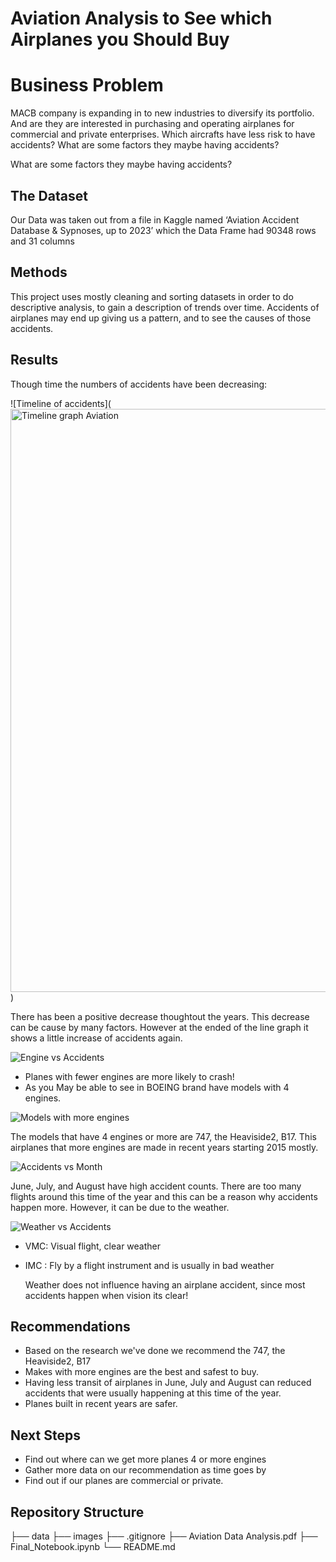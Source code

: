 # Aviation Analysis to See which Airplanes you Should Buy

# Business Problem

MACB  company is expanding in to new industries to diversify its portfolio. And are they are interested in purchasing and operating airplanes for commercial and private enterprises.
Which aircrafts have less risk to have accidents?
What are some factors they maybe having accidents?


What are some factors they maybe having accidents?

## The Dataset

Our Data was taken out from a file in Kaggle named ‘Aviation Accident Database & Sypnoses, up to 2023’ which the Data Frame had 90348 rows and  31 columns

## Methods

This project uses mostly cleaning and sorting datasets in order to do descriptive analysis, to gain a description of trends over time. Accidents of airplanes may end up giving us a pattern, and to see the causes of those accidents.

## Results

Though time the numbers of accidents have been decreasing:

![Timeline of accidents]([<img width="933" alt="Timeline graph Aviation" src="https://github.com/makmula/Project-EDA/assets/141356197/7a7f0e8d-4bdd-43e5-9cb7-f388a4eb3104">](https://github.com/makmula/Project-EDA/blob/master/images/Timeline%20graph%20Aviation.png)
)

There has been a positive decrease thoughtout the years. This decrease can be cause by many factors. However at the ended of the line graph 
it shows a little increase of accidents again.

![Engine vs Accidents](Engines_to_accidents.png)

 - Planes with fewer engines are more likely to crash!
 - As you May be able to see in BOEING brand have models with 4 engines.


![Models with more engines](Models_with_4_or_more_engines.png)

The models that have 4 engines or more are 747, the Heaviside2, B17. This airplanes that more engines are made in recent years starting 2015 mostly.

![Accidents vs Month](Months_vs_Accidents.png)

June, July, and August have high accident counts. There are too many flights around this time of the year and this can be a reason why accidents happen more. However, it can be due to the weather.

![Weather vs Accidents](Accidents_by_Weather_.png)

- VMC: Visual flight, clear weather
- IMC : Fly by a flight instrument and is usually in bad weather

  Weather does not influence having an airplane accident, since most accidents happen when vision its clear!

## Recommendations

- Based on the research we've done we recommend the 747, the Heaviside2, B17
- Makes with more engines are the best and safest to buy.
- Having less transit of airplanes  in June, July and August can reduced accidents that were usually happening at this time of the year.
- Planes built in recent years are safer. 

## Next Steps

- Find out where can we get more planes 4 or more engines
- Gather more data on our recommendation as time goes by
- Find out if our planes are commercial or private.

## Repository Structure
├── data
├── images
├── .gitignore
├── Aviation Data Analysis.pdf 
├── Final_Notebook.ipynb
└── README.md
